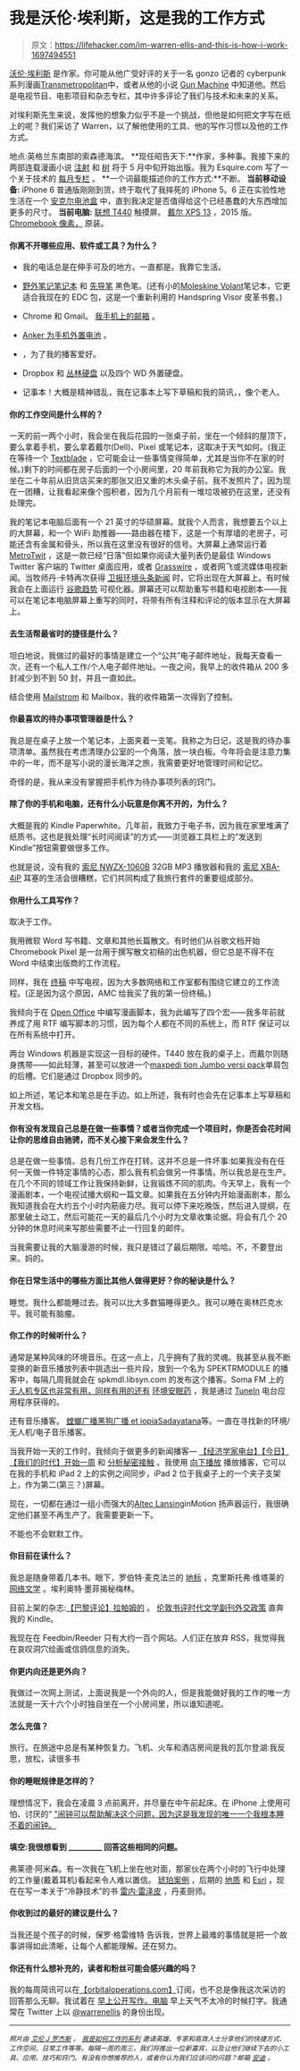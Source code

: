 # 我是沃伦·埃利斯，这是我的工作方式

> 原文：<https://lifehacker.com/im-warren-ellis-and-this-is-how-i-work-1697494551>

[沃伦·埃利斯](http://www.warrenellis.com/) 是作家。你可能从他广受好评的关于一名 gonzo 记者的 cyberpunk 系列漫画[Transmetropolitan](https://www.amazon.com/dp/1401220843?asc_campaign=InlineText&asc_refurl=https://lifehacker.com/im-warren-ellis-and-this-is-how-i-work-1697494551&asc_source=&linkCode=ogi&psc=1&smid=A14Q1XN9JX0580&tag=kinjalifehackerlink-20&th=1)中，或者从他的小说 [Gun Machine](http://www.amazon.com/Gun-Machine-Warren-Ellis/dp/0316187410?asc_campaign=InlineText&asc_refurl=https://lifehacker.com/im-warren-ellis-and-this-is-how-i-work-1697494551&asc_source=&tag=kinjalifehackerlink-20) 中知道他。然后是电视节目、电影项目和杂志专栏，其中许多评论了我们与技术和未来的关系。



对埃利斯先生来说，发挥他的想象力似乎不是一个挑战，但他是如何把文字写在纸上的呢？我们采访了 Warren，以了解他使用的工具、他的写作习惯以及他的工作方式。

地点:英格兰东南部的索森德海滨。
**现任昭告天下:**作家，多种事。我接下来的两部连载漫画小说 [注射](http://injectioncomic.tumblr.com/) 和 [树](https://imagecomics.com/comics/releases/trees-9) 将于 5 月中旬开始出版。我为 Esquire.com 写了一个关于技术的 [每月专栏](http://www.esquire.com/author/10068/warren-ellis/) 。
**一个词最能描述你的工作方式:**不断。
**当前移动设备:** iPhone 6 普通版刚刚到货，终于取代了我摔死的 iPhone 5。6 正在实验性地生活在一个 [安克尔电池盒](http://www.ianker.com/Battery-Cases/category-c77-s1) 中，直到我决定是否值得给这个已经愚蠢的大东西增加更多的尺寸。
**当前电脑:** [联想 T440](http://shop.lenovo.com/us/en/laptops/thinkpad/t-series/t440/) 触摸屏。 [戴尔 XPS 13](http://gizmodo.com/dell-xps-13-review-2015-the-windows-laptop-to-beat-1681976712) ，2015 版。 [Chromebook 像素，](http://gizmodo.com/google-chromebook-pixel-review-awesome-just-not-1300-5986747) 原装。

#### 你离不开哪些应用、软件或工具？为什么？

*   我的电话总是在伸手可及的地方。一直都是。我靠它生活。

*   [野外笔记笔记本](http://lifehacker.com/five-best-paper-notebooks-1157038442) 和 [先导笔](http://www.amazon.com/dp/B00D5BGAWS/ref=cm_sw_r_tw_dp_Ow.kvb13GNFBR?asc_campaign=InlineText&asc_refurl=https://lifehacker.com/im-warren-ellis-and-this-is-how-i-work-1697494551&asc_source=&tag=kinjalifehackerlink-20) 黑色笔。(还有小的[Moleskine Volant](http://www.amazon.com/dp/8883708520/ref=cm_sw_r_tw_dp_Kv.kvb18N49R2?asc_campaign=InlineText&asc_refurl=https://lifehacker.com/im-warren-ellis-and-this-is-how-i-work-1697494551&asc_source=&tag=kinjalifehackerlink-20)笔记本，它更适合我现在的 EDC 包，这是一个重新利用的 Handspring Visor 皮革书套。)
*   Chrome 和 Gmail。 [我手机上的邮箱](http://lifehacker.com/mailbox-is-the-best-gmail-client-weve-seen-for-ios-5982592) 。
*   [Anker 为手机外置电池](http://lifehacker.com/five-best-external-battery-packs-509802431) 。
*   ，为了我的播客爱好。
*   Dropbox 和 [丛林硬盘](https://jungledisk.com/) 以及四个 WD 外置硬盘。
*   记事本！大概是精神错乱，我在记事本上写下草稿和我的简讯，，像个老人。

#### 你的工作空间是什么样的？

一天的前一两个小时，我会坐在我后花园的一张桌子前，坐在一个倾斜的屋顶下，要么拿着手机，要么拿着戴尔(Dell)、Pixel 或笔记本，这取决于天气如何。(我正在等待一个 [Textblade](https://waytools.com/store/showroom/info/textblade/tablet) ，它可能会让一些事情变得简单，尤其是当你不在家的时候。)剩下的时间都在房子后面的一个小房间里，20 年前我称它为我的办公室。我坐在二十年前从旧货店买来的那张又旧又重的木头桌子前。我不发照片了，因为现在一团糟，让我看起来像个囤积者，因为几个月前有一堆垃圾被扔在这里，还没有处理完。

我的笔记本电脑后面有一个 21 英寸的华硕屏幕。就我个人而言，我想要五个以上的大屏幕，和一个 WiFi 助推器——路由器在楼下，这是一个有厚墙的老房子，可能还含有金属和骨头，所以我在这里没有很好的信号。大屏幕上通常运行着 [MetroTwit](http://www.metrotwit.com/) ，这是一款已经“日落”但如果你阅读大量列表仍是最佳 Windows Twitter 客户端的 Twitter 桌面应用，或者 [Grasswire](https://grasswire.com/) ，或者网飞或流媒体电视新闻。当牧师丹·卡特再次获得 [卫报环境头条新闻](http://revdancatt.com/2012/04/25/guardian-ambient-headline-radio-the-definitive-blogpost/) 时，它将出现在大屏幕上。有时候我会在上面运行 [谷歌趋势](https://www.google.com/trends/) 可视化器。屏幕还可以帮助重写书籍和电视剧本——我可以在笔记本电脑屏幕上重写的同时，将带有所有注释和评论的版本显示在大屏幕上。

#### 去生活帮最省时的捷径是什么？

坦白地说，我做过的最好的事情是建立一个“公共”电子邮件地址，我每天查看一次，还有一个私人工作/个人电子邮件地址。一夜之间，我早上的收件箱从 200 多封减少到不到 50 封，并且一直如此。

结合使用 [Mailstrom](http://lifehacker.com/mailstrom-helps-you-clear-out-thousands-of-messages-fro-5983474) 和 Mailbox，我的收件箱第一次得到了控制。

#### 你最喜欢的待办事项管理器是什么？

我总是在桌子上放一个笔记本，上面夹着一支笔。我称之为日记，这是我的待办事项清单。虽然我在考虑清理办公室的一个角落，放一块白板。今年将会是注意力集中的一年，而不是写小说的漫长海洋之旅，我需要更好地管理时间和记忆。

奇怪的是，我从来没有掌握把手机作为待办事项列表的窍门。

#### 除了你的手机和电脑，还有什么小玩意是你离不开的，为什么？

大概是我的 Kindle Paperwhite。几年前，我致力于电子书，因为我在家里堆满了纸质书。这也是我处理“长时间阅读”的方式——浏览器工具栏上的“发送到 Kindle”按钮需要做很多工作。

也就是说，没有我的 [索尼 NWZX-1060B](http://www.amazon.co.uk/Sony-NWZX1060B-Series-32GB%C3%82-MP4-Walkman/dp/B001RTS5UK) 32GB MP3 播放器和我的 [索尼 XBA-4iP](http://www.amazon.com/Sony-XBA4IP-Headphones-Discontinued-Manufacturer/dp/B006K55716?asc_campaign=InlineText&asc_refurl=https://lifehacker.com/im-warren-ellis-and-this-is-how-i-work-1697494551&asc_source=&tag=kinjalifehackerlink-20) 耳塞的生活会很糟糕，它们共同构成了我旅行套件的重要组成部分。

#### 你用什么工具写作？

取决于工作。

我用微软 Word 写书籍、文章和其他长篇散文。有时他们从谷歌文档开始 Chromebook Pixel 是一台用于撰写散文初稿的出色机器，但它总是不得不在 Word 中结束出版商的工作流程。

同样，我在 [终稿](https://www.finaldraft.com/) 中写电视，因为大多数网络和工作室都有围绕它建立的工作流程。(正是因为这个原因，AMC 给我买了我的第一份终稿。)

我倾向于在 [Open Office](https://www.openoffice.org/) 中编写漫画脚本，我为此编写了四个宏——我多年前就养成了用 RTF 编写脚本的习惯，因为每个人都在不同的系统上，而 RTF 保证可以在所有系统中打开。

两台 Windows 机器是实现这一目标的硬件。T440 放在我的桌子上，而戴尔则随身携带——如此轻薄，甚至可以放进一个[maxpedi tion Jumbo versi pack](http://www.maxpedition.com/store/pc/JUMBO-VERSIPACK-p6.htm)单肩包的后槽。它们是通过 Dropbox 同步的。

如上所述，笔记本和笔总是在手边。如上所述，我有时也会先在记事本上写草稿和开发文档。

#### 你有没有发现自己总是在做一些事情？或者当你完成一个项目时，你是否会花时间让你的思维自由驰骋，而不关心接下来会发生什么？

总是在做一些事情。总有几份工作在打转。这并不总是一件坏事:如果我没有在任何一天做一件特定事情的心态，那么我有机会做另一件事情。所以我总是在生产。在几个不同的领域工作让我保持新鲜，让我锻炼不同的肌肉。今天早上，我有一个漫画剧本，一个电视试播大纲和一篇文章。如果我在五分钟内开始漫画剧本，那么我知道我会在大约五个小时内筋疲力尽。我可以停下来吃晚饭，然后进入提纲，在那里破土动工，然后可能花一天的最后几个小时为文章收集论据。将会有几个 20 分钟的休息时间来写那些需要不止一行回复的邮件。

当我需要让我的大脑漫游的时候，我只是错过了最后期限。哈哈。不，不要登出来。妈的。

#### 你在日常生活中的哪些方面比其他人做得更好？你的秘诀是什么？

睡觉。我什么都能睡过去。我可以比大多数猫睡得更久。我可以睡在奥林匹克水平。我可能有脑瘤。

#### 你工作的时候听什么？

通常是某种风味的环境音乐。在这一点上，几乎拥有了我的灵魂。我甚至从我不断变换的新音乐播放列表中挑选出一些片段，放到一个名为 SPEKTRMODULE 的播客中，每隔几周我就会在 spkmdl.libsyn.com 的发布这个播客。Soma FM 上的 [无人机专区也非常有用，同样有用的还有](http://somafm.com/dronezone/) [环境安眠药](http://ambientsleepingpill.com/) ，我是通过 [TuneIn](http://tunein.com/) 电台应用程序获得的。

还有音乐播客。 [螳螂广播](http://darkfloor.co.uk/mantisarchives/)[黑狗](http://www.theblackdogma.com/tbd/)[广播 et iopia](http://radioetiopia.com/)[Sadayatana](http://sadayatana.com/)等。一直在寻找新的环境/无人机/电子音乐播客。

当我开始一天的工作时，我倾向于做更多的新闻播客— [【经济学家电台】](https://inotherwords.economist.com/)[【今日】](http://www.bbc.co.uk/programmes/b006qj9z)[【我们的时代】](http://www.bbc.co.uk/programmes/b006qykl)[开始一周](http://www.bbc.co.uk/programmes/b006r9xr) 和 [分析](http://www.bbc.co.uk/programmes/b006r4vz)[秘密接触](http://covertcontact.com/) 。我使用 [向下播放](http://www.downcastapp.com/) 播放播客，它可以在我的手机和 iPad 2 上的实例之间同步，iPad 2 位于我桌子上的一个夹子支架上，作为第二(第三？)屏幕。

现在，一切都在通过一组小而强大的[Altec Lansing](http://www.alteclansing.com/)inMotion 扬声器运行，我很确定他们甚至不再生产了。我需要更新一下。

不能也不会默默工作。

#### 你目前在读什么？

我总是随身带着几本书。眼下，罗伯特·麦克法兰的 [地标](https://www.amazon.com/dp/0241146534?asc_campaign=InlineText&asc_refurl=https://lifehacker.com/im-warren-ellis-and-this-is-how-i-work-1697494551&asc_source=&linkCode=ogi&psc=1&smid=A1KY5HRJRH6YF1&tag=kinjalifehackerlink-20&th=1) ，克里斯托弗·维塔莱的 [网络文学](http://www.amazon.com/Networkologies-Philosophy-Networks-Hyperconnected-Manifesto/dp/1780992386?asc_campaign=InlineText&asc_refurl=https://lifehacker.com/im-warren-ellis-and-this-is-how-i-work-1697494551&asc_source=&tag=kinjalifehackerlink-20) 。埃利奥特·墨菲揭秘梅林。

目前上架的杂志:[【巴黎评论】](http://www.theparisreview.org/)[拉帕姆的](http://www.laphamsquarterly.org/) 。 [伦敦书评](http://www.lrb.co.uk/)[时代文学副刊](http://www.the-tls.co.uk/tls/)[外交政策](http://foreignpolicy.com/) 直奔我的 Kindle。

我现在在 Feedbin/Reeder 只有大约一百个网站。人们正在放弃 RSS，我觉得我在哀叹洞穴绘画或信鸽信息的消失。

#### 你更内向还是更外向？

我做过一次网上测试，上面说我是一个外向的人，但是我能做好我的工作的唯一方法就是一天十六个小时独自坐在一个小房间里，所以谁知道呢。

#### 怎么充值？

旅行。在旅途中总是有某种恢复力。飞机、火车和酒店房间是我的瓦尔登湖:我反思，放松，读很多书

#### 你的睡眠规律是怎样的？

理想情况下，我会在凌晨 3 点前离开，并尽量在中午前起床。在 iPhone 上使用可怕、讨厌的“ [”闹钟可以帮助解决这个问题，因为这是我发现的唯一一个我根本睡不着的闹钟。](https://www.youtube.com/watch?v=k2VhB7vaZI0)

#### 填空:我很想看到 _________ 回答这些相同的问题。

弗莱德·阿米森。有一次我在飞机上坐在他对面，那家伙在两个小时的飞行中处理的工作量(戴着耳机)看起来令人难以置信。 [琥珀案例](http://caseorganic.com/) ，后期的 [地质](https://geoloqi.com/) 和 [Esri](http://pdx.esri.com/) ，现在在写一本关于“冷静技术”的书 [雷内·雷泽皮](https://twitter.com/reneredzepinoma) ，丹麦厨师。

#### 你收到过的最好的建议是什么？

当我还是个孩子的时候，保罗·格雷维特 告诉我，世界上最难的事情就是把一个故事讲得如此清晰，让每个人都能理解。还在努力。

#### 你还有什么想补充的，读者和粉丝可能会感兴趣的吗？

我的每周简讯可以在[【orbitaloperations.com】](http://orbitaloperations.com)订阅，也不总是像我这次采访的回答那么无聊。我试着在 [早上公开写作。电脑](http://morning.computer) 早上天气不太冷的时候打字。我通常在 Twitter 上以 [@warrenellis](https://twitter.com/warrenellis) 的身份出现。

* * *

<small>*照片由*</small> [<small>*艾伦 J 罗杰斯*</small>](http://www.ellenrogers.co.uk/) <small>*。*</small> [<small>*我是如何工作的系列*</small>](http://lifehacker.com/how-i-work/) <small>*邀请英雄、专家和高效人士分享他们的快捷方式、工作空间、日常工作等等。每隔一周的周三，我们将推出一位新嘉宾，以及让他们继续下去的小工具、应用、技巧和窍门。有没有你想推荐的人，或者你认为我们应该问的问题？邮箱*</small> [<small>*安迪*</small>](mailto:andy@lifehacker.com) <small>*。*</small>